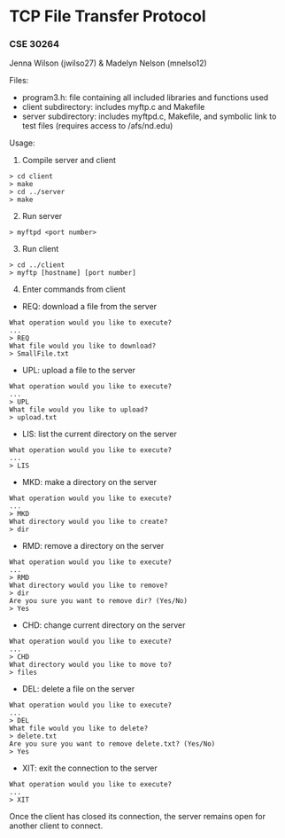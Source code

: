 # TCP File Transfer Protocol
### CSE 30264

Jenna Wilson (jwilso27)
&
Madelyn Nelson (mnelso12)

Files:
- program3.h: file containing all included libraries and functions used
- client subdirectory: includes myftp.c and Makefile
- server subdirectory: includes myftpd.c, Makefile, and symbolic link to test
  files (requires access to /afs/nd.edu)

Usage:
1. Compile server and client
```
> cd client
> make
> cd ../server
> make
```

2. Run server
```
> myftpd <port number>
```

3. Run client
```
> cd ../client
> myftp [hostname] [port number]
```

4. Enter commands from client
- REQ: download a file from the server
```
What operation would you like to execute?
...
> REQ
What file would you like to download?
> SmallFile.txt
```
- UPL: upload a file to the server
```
What operation would you like to execute?
...
> UPL
What file would you like to upload?
> upload.txt
```
- LIS: list the current directory on the server
```
What operation would you like to execute?
...
> LIS
```
- MKD: make a directory on the server
```
What operation would you like to execute?
...
> MKD
What directory would you like to create?
> dir
```
- RMD: remove a directory on the server
```
What operation would you like to execute?
...
> RMD
What directory would you like to remove?
> dir
Are you sure you want to remove dir? (Yes/No)
> Yes
```
- CHD: change current directory on the server
```
What operation would you like to execute?
...
> CHD
What directory would you like to move to?
> files
```
- DEL: delete a file on the server
```
What operation would you like to execute?
...
> DEL
What file would you like to delete?
> delete.txt
Are you sure you want to remove delete.txt? (Yes/No)
> Yes
```
- XIT: exit the connection to the server
```
What operation would you like to execute?
...
> XIT
```

Once the client has closed its connection, the server remains open for another
client to connect.
